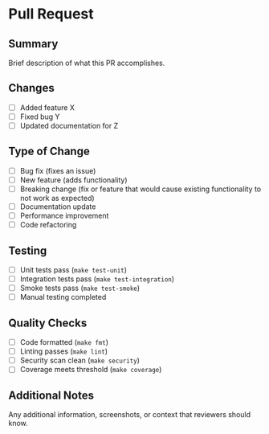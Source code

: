 # Pull Request

## Summary
Brief description of what this PR accomplishes.

## Changes
- [ ] Added feature X
- [ ] Fixed bug Y
- [ ] Updated documentation for Z

## Type of Change
- [ ] Bug fix (fixes an issue)
- [ ] New feature (adds functionality)
- [ ] Breaking change (fix or feature that would cause existing functionality to not work as expected)
- [ ] Documentation update
- [ ] Performance improvement
- [ ] Code refactoring

## Testing
- [ ] Unit tests pass (`make test-unit`)
- [ ] Integration tests pass (`make test-integration`)
- [ ] Smoke tests pass (`make test-smoke`)
- [ ] Manual testing completed

## Quality Checks
- [ ] Code formatted (`make fmt`)
- [ ] Linting passes (`make lint`)
- [ ] Security scan clean (`make security`)
- [ ] Coverage meets threshold (`make coverage`)

## Additional Notes
Any additional information, screenshots, or context that reviewers should know.